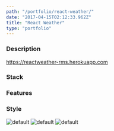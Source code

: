 ```yaml
---
path: "/portfolio/react-weather/"
date: "2017-04-15T02:12:33.962Z"
title: "React Weather"
type: "portfolio"
---
```


### Description
<https://reactweather-rms.herokuapp.com>

### Stack


### Features


### Style


![default](https://storage.googleapis.com/russellmschmidt-net-portfolio/portraits/russell-portrait-1.jpg)
![default](https://storage.googleapis.com/russellmschmidt-net-portfolio/portraits/russell-portrait-2.jpg)
![default](https://storage.googleapis.com/russellmschmidt-net-portfolio/portraits/russell-portrait-3.jpg)